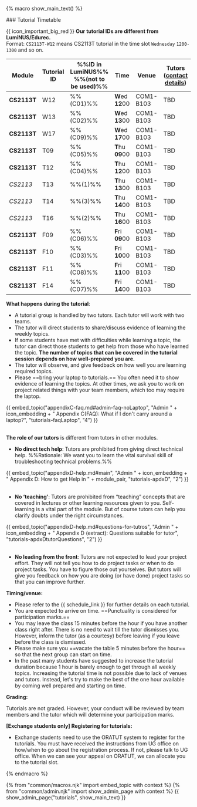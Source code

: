 {% macro show_main_text() %}
<div id="main">

<panel type="seamless" expanded >
<span slot="header" class="card-title"><markdown>### Tutorial Timetable</markdown></span>
<div id="tutorialTimetable">

<tip-box> 

{{ icon_important_big_red }} **Our tutorial IDs are different from LumiNUS/Edurec.** <br> 
 Format: `CS2113T-W12` means CS2113T tutorial in the time slot `Wednesday` `1200-1300` and so on.

</tip-box>

| Module       | Tutorial ID |%%ID in LumiNUS%%<br>%%(not to be used)%%| Time             | Venue       | Tutors (<a href="{{ baseUrl }}/admin/instructors.html">contact details</a>)
|--------------|-------------|-----------------------------------------|------------------|-------------|-------------------
| **CS2113T**  | W12         |      %%(C01)%%                          | **W**ed **12**00 | COM1-B103   | TBD
| **CS2113T**  | W13         |      %%(C02)%%                          | **W**ed **13**00 | COM1-B103   | TBD 
| **CS2113T**  | W17         |      %%(C09)%%                          | **W**ed **17**00 | COM1-B103   | TBD
| **CS2113T**  | T09         |      %%(C05)%%                          | **T**hu **09**00 | COM1-B103   | TBD
| **CS2113T**  | T12         |      %%(C04)%%                          | **T**hu **12**00 | COM1-B103   | TBD
| _CS2113_     | T13         |      %%(1)%%                            | **T**hu **13**00 | COM1-B103   | TBD
| _CS2113_     | T14         |      %%(3)%%                            | **T**hu **14**00 | COM1-B103   | TBD
| _CS2113_     | T16         |      %%(2)%%                            | **T**hu **16**00 | COM1-B103   | TBD
| **CS2113T**  | F09         |      %%(C06)%%                          | **F**ri **09**00 | COM1-B103   | TBD
| **CS2113T**  | F10         |      %%(C03)%%                          | **F**ri **10**00 | COM1-B103   | TBD 
| **CS2113T**  | F11         |      %%(C08)%%                          | **F**ri **11**00 | COM1-B103   | TBD  
| **CS2113T**  | F14         |      %%(C07)%%                          | **F**ri **14**00 | COM1-B103   | TBD 

</div>
</panel>

<panel type="seamless" header="### Tutorial Structure" expanded >
<div id="tutorialStructure">

**What happens during the tutorial**:

* A tutorial group is handled by two tutors. Each tutor will work with two teams.
* The tutor will direct students to share/discuss evidence of learning the weekly topics.
* If some students have met with difficulties while learning a topic, the tutor can direct those students to get help from those who have learned the topic. **The number of topics that can be covered in the tutorial session depends on how well-prepared you are.**
* The tutor will observe, and give feedback on how well you are learning required topics.
* Please ==bring your laptop to tutorials.== You often need it to show evidence of learning the topics. At other times, we ask you to work on project related things with your team members, which too may require the laptop.

<div class="indented-level2">
{{ embed_topic("appendixC-faq.md#admin-faq-noLaptop", "Admin " + icon_embedding + " Appendix C(FAQ): What if I don't carry around a laptop?", "tutorials-faqLaptop", "4") }}
</div>

<br/>

**The role of our tutors** is different from tutors in other modules.

* **No direct tech help**: Tutors are prohibited from giving direct technical help. %%Rationale: We want you to learn the vital survival skill of troubleshooting technical problems.%%

<div class="indented-level2">
{{ embed_topic("appendixD-help.md#main", "Admin " + icon_embedding + " Appendix D: How to get Help in " + module_pair, "tutorials-apdxD", "2") }}
</div>

<br/>

* **No ‘teaching’**: Tutors are prohibited from “teaching” concepts that are covered in lectures or other learning resources given to you. Self-learning is a vital part of the module. But of course tutors can help you clarify doubts under the right circumstances.

<div class="indented-level2">
{{ embed_topic("appendixD-help.md#questions-for-tutros", "Admin " + icon_embedding + " Appendix D (extract): Questions suitable for tutor", "tutorials-apdxDtutorQuestions", "2") }}
</div>

<br/>

* **No leading from the front**: Tutors are not expected to lead your project effort. They will not tell you how to do project tasks or when to do project tasks. You have to figure those out yourselves. But tutors will give you feedback on how you are doing (or have done) project tasks so that you can improve further.   

**Timing/venue:**

* Please refer to the {{ schedule_link }} for further details on each tutorial.
* You are expected to arrive on time. ==Punctuality is considered for participation marks.==
* You may leave the class 15 minutes before the hour if you have another class right after. There is no need to wait till the tutor dismisses you. However, inform the tutor (as a courtesy) before leaving if you leave before the class is dismissed.
* Please make sure you ==vacate the table 5 minutes before the hour== so that the next group can start on time.
* In the past many students have suggested to increase the tutorial duration because 1 hour is barely enough to get through all weekly topics. Increasing the tutorial time is not possible due to lack of venues and tutors. Instead, let's try to make the best of the one hour available by coming well prepared and starting on time.

**Grading:**

Tutorials are not graded. However, your conduct will be reviewed by team members and the tutor which will determine your participation marks.

<div id="exchangeStudentTutorialSignup">

**[Exchange students only] Registering for tutorials:**

* Exchange students need to use the ORATUT system to register for the tutorials. You must have received the instructions from UG office on how/when to go about the registration process. If not, please talk to UG office. When we can see your appeal on ORATUT, we can allocate you to the tutorial slot.
</div>


</div>
</panel>
</div>
{% endmacro %}

{% from "common/macros.njk" import embed_topic with context %}
{% from "common/admin.njk" import show_admin_page with context %}
{{ show_admin_page("tutorials", show_main_text) }}

